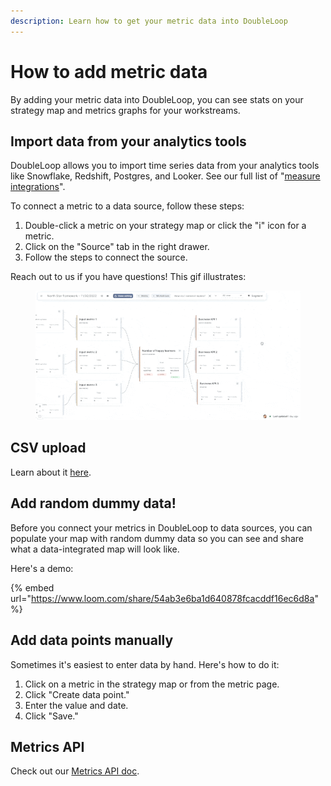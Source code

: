 ```yaml
---
description: Learn how to get your metric data into DoubleLoop
---
```


# How to add metric data

By adding your metric data into DoubleLoop, you can see stats on your strategy map and metrics graphs for your workstreams.

## Import data from your analytics tools

DoubleLoop allows you to import time series data from your analytics tools like Snowflake, Redshift, Postgres, and Looker. See our full list of "[measure integrations](https://doubleloop.app/integration-category/measure)".

To connect a metric to a data source, follow these steps:

1. Double-click a metric on your strategy map or click the "i" icon for a metric.
2. Click on the "Source" tab in the right drawer.
3. Follow the steps to connect the source.

Reach out to us if you have questions! This gif illustrates:

<figure><img src="../.gitbook/assets/CleanShot 2022-12-01 at 22.12.07.gif" alt=""><figcaption></figcaption></figure>



## CSV upload

Learn about it [here](upload-metrics-via-a-csv-file.md).

## Add random dummy data!

Before you connect your metrics in DoubleLoop to data sources, you can populate your map with random dummy data so you can see and share what a data-integrated map will look like.

Here's a demo:

{% embed url="https://www.loom.com/share/54ab3e6ba1d640878fcacddf16ec6d8a" %}

## Add data points manually

Sometimes it's easiest to enter data by hand. Here's how to do it:

1. Click on a metric in the strategy map or from the metric page.
2. Click "Create data point."
3. Enter the value and date.
4. Click "Save."

## Metrics API

Check out our [Metrics API doc](https://app.doubleloop.app/apidocs/1.0/zapier/create.html).

##
